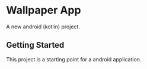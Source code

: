 # Wallpaper App

A new android (kotlin) project.

## Getting Started

This project is a starting point for a android application.
